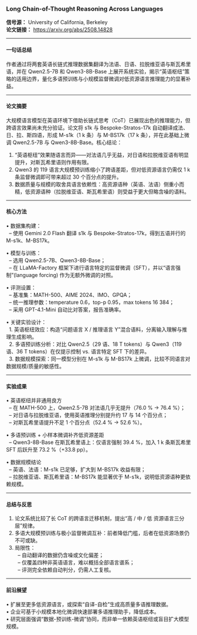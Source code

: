 ### Long Chain-of-Thought Reasoning Across Languages
**信号源：** University of California, Berkeley  
**论文链接：** https://arxiv.org/abs/2508.14828  

---

#### 一句话总结  
作者通过将两套英语长链式推理数据集翻译为法语、日语、拉脱维亚语与斯瓦希里语，并在 Qwen2.5-7B 和 Qwen3-8B-Base 上展开系统实验，揭示“英语枢纽”策略的适用边界，量化多语预训练与小规模监督微调对低资源语言推理能力的显著补益。

---

#### 论文摘要  
大规模语言模型在英语环境下借助长链式思考（CoT）已展现出色的推理能力，但跨语言效果尚未充分验证。论文将 s1k 与 Bespoke-Stratos-17k 自动翻译成法、日、拉、斯四语，形成 M-s1k（1 k 条）与 M-BS17k（17 k 条），并在此基础上微调 Qwen2.5-7B 与 Qwen3-8B-Base。核心结论：  
1. “英语枢纽”效果随语言而异——对法语几乎无益，对日语和拉脱维亚语有明显提升，对斯瓦希里语则作用有限。  
2. Qwen3 的 119 语言大规模预训练缩小了跨语差距，但对低资源语言仍需仅 1 k 条监督微调即可带来超过 30 个百分点的提升。  
3. 数据质量与规模的取舍具语言依赖性：高资源语种（英语、法语）侧重小而精，低资源语种（拉脱维亚语、斯瓦希里语）则受益于更大但略含噪的语料。  

---

#### 核心方法  
• 数据集构建：  
&nbsp;&nbsp;– 使用 Gemini 2.0 Flash 翻译 s1k 与 Bespoke-Stratos-17k，得到五语并行的 M-s1k、M-BS17k。  

• 模型与训练：  
&nbsp;&nbsp;– 选用 Qwen2.5-7B、Qwen3-8B-Base；  
&nbsp;&nbsp;– 在 LLaMA-Factory 框架下进行语言特定的监督微调（SFT），并以“语言强制”(language forcing) 作为无额外微调的对照。  

• 评测设置：  
&nbsp;&nbsp;– 基准集：MATH-500、AIME 2024、IMO、GPQA；  
&nbsp;&nbsp;– 统一推理参数：temperature 0.6，top-p 0.95，max tokens 16 384；  
&nbsp;&nbsp;– 采用 GPT-4.1-Mini 自动比对答案，报告准确率。  

• 关键实验设计：  
&nbsp;&nbsp;1. 英语枢纽效应：构造“问题语言 X / 推理语言 Y”混合语料，分离输入理解与推理生成影响。  
&nbsp;&nbsp;2. 多语预训练分析：对比 Qwen2.5（29 语、18 T tokens）与 Qwen3（119 语、36 T tokens）在仅提示控制 vs. 语言特定 SFT 下的差异。  
&nbsp;&nbsp;3. 数据规模探索：同一模型分别在 M-s1k 与 M-BS17k 上微调，比较不同语言对数据规模/质量的敏感性。  

---

#### 实验成果  
• 英语枢纽并非通用良方  
&nbsp;&nbsp;– 在 MATH-500 上，Qwen2.5-7B 对法语几乎无提升（76.0 % → 76.4 %）；  
&nbsp;&nbsp;– 对日语与拉脱维亚语，使用英语推理分别提升约 17 与 14 个百分点；  
&nbsp;&nbsp;– 对斯瓦希里语提升不足 1 个百分点（52.4 % → 52.6 %）。  

• 多语预训练 + 小样本微调补齐低资源差距  
&nbsp;&nbsp;– Qwen3-8B-Base 在斯瓦希里语上：仅语言强制 39.4 %，加入 1 k 条斯瓦希里 SFT 后跃升至 73.2 %（+33.8 pp）。  

• 数据规模结论  
&nbsp;&nbsp;– 英语、法语：M-s1k 已足够，扩大到 M-BS17k 收益有限；  
&nbsp;&nbsp;– 拉脱维亚语、斯瓦希里语：M-BS17k 能显著优于 M-s1k，说明低资源语种更依赖规模。  

---

#### 总结与反思  
1. 论文系统比较了长 CoT 的跨语言迁移机制，提出“高 / 中 / 低 资源语言三分层”规律。  
2. 多语大规模预训练与极小监督微调互补：前者降低门槛，后者在低资源场景仍不可或缺。  
3. 局限性：  
&nbsp;&nbsp;– 自动翻译的数据仍含噪或文化偏差；  
&nbsp;&nbsp;– 仅覆盖四种非英语语言，难以概括全部语言谱系；  
&nbsp;&nbsp;– 评测完全依赖自动判分，仍需人工复核。  

---

#### 前沿展望  
• 扩展至更多低资源语言，或探索“自译-自检”生成高质量多语推理数据。  
• 企业可基于小规模本地化微调快速部署多语推理助手，降低成本。  
• 研究层面强调“数据-预训练-微调”协同，而非单一依赖英语枢纽或盲目扩大模型规模。